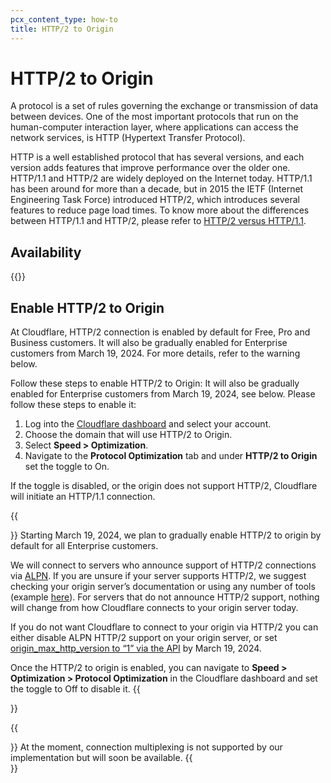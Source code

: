 ```yaml
---
pcx_content_type: how-to
title: HTTP/2 to Origin
---
```


# HTTP/2 to Origin

A protocol is a set of rules governing the exchange or transmission of data between devices. One of the most important protocols that run on the human-computer interaction layer, where applications can access the network services, is HTTP (Hypertext Transfer Protocol).

HTTP is a well established protocol that has several versions, and each version adds features that improve performance over the older one. HTTP/1.1 and HTTP/2 are widely deployed on the Internet today. HTTP/1.1 has been around for more than a decade, but in 2015 the IETF (Internet Engineering Task Force) introduced HTTP/2, which introduces several features to reduce page load times. To know more about the differences between HTTP/1.1 and HTTP/2, please refer to [HTTP/2 versus HTTP/1.1](https://www.cloudflare.com/learning/performance/http2-vs-http1.1/).

## Availability

{{<feature-table id="speed.http2_to_origin">}}

## Enable HTTP/2 to Origin

At Cloudflare, HTTP/2 connection is enabled by default for Free, Pro and Business customers. It will also be gradually enabled for Enterprise customers from March 19, 2024. For more details, refer to the warning below. 

Follow these steps to enable HTTP/2 to Origin:
It will also be gradually enabled for Enterprise customers from March 19, 2024, see below. 
Please follow these steps to enable it:

1.  Log into the [Cloudflare dashboard](https://dash.cloudflare.com/login) and select your account.
2.  Choose the domain that will use HTTP/2 to Origin.
3.  Select **Speed > Optimization**.
4.  Navigate to the **Protocol Optimization** tab and under **HTTP/2 to Origin** set the toggle to On.

If the toggle is disabled, or the origin does not support HTTP/2, Cloudflare will initiate an HTTP/1.1 connection.

{{<Aside type="warning">}}
Starting March 19, 2024, we plan to gradually enable HTTP/2 to origin by default for all Enterprise customers. 

We will connect to servers who announce support of HTTP/2 connections via [ALPN](https://blog.cloudflare.com/introducing-http2). 
If you are unsure if your server supports HTTP/2, we suggest checking your origin server’s documentation or using any number of tools (example [here](https://github.com/summerwind/h2spec)). For servers that do not announce HTTP/2 support, nothing will change from how Cloudflare connects to your origin server today. 

If you do not want Cloudflare to connect to your origin via HTTP/2 you can either disable ALPN HTTP/2 support on your origin server, or set [origin_max_http_version to “1” via the API](/api/operations/zone-cache-settings-change-origin-max-http-version-setting) by March 19, 2024.

Once the HTTP/2 to origin is enabled, you can navigate to **Speed > Optimization > Protocol Optimization** in the Cloudflare dashboard and set the toggle to Off to disable it. 
{{</Aside>}}

{{<Aside type="note" header="Note">}}
At the moment, connection multiplexing is not supported by our implementation but will soon be available.
{{</Aside>}}


